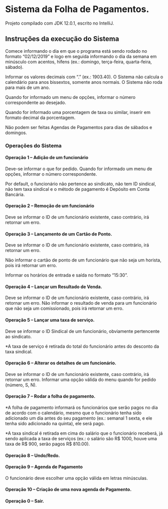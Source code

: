 # Sistema da Folha de Pagamentos.

Projeto compilado com JDK 12.0.1, escrito no IntelliJ.

## Instruções da execução do Sistema 
Comece informando o dia em que o programa está sendo rodado no formato “02/12/2019” e logo em seguida informando o dia da semana em minúsculo com acentos, hifens (ex.: domingo, terça-feira, quarta-feira, sábado).

Informar os valores decimais com “.” (ex.: 1903.40).
O Sistema não calcula o calendário para anos bissextos, somente anos normais.
O Sistema não roda para mais de um ano.

Quando for informado um menu de opções, informar o número correspondente ao desejado.

Quando for informado uma porcentagem de taxa ou similar, inserir em formato decimal da porcentagem.

Não podem ser feitas Agendas de Pagamentos para dias de sábados e domingos.

### Operações do Sistema
#### Operação 1 – Adição de um funcionário
Deve-se informar o que for pedido.
Quando for informado um menu de opções, informar o número correspondente.

Por default, o funcionário não pertence ao sindicato, não tem ID sindical, não tem taxa sindical e o método de pagamento é Depósito em Conta Bancária.

#### Operação 2 – Remoção de um funcionário

Deve se informar o ID de um funcionário existente, caso contrário, irá retornar um erro.

#### Operação 3 – Lançamento de um Cartão de Ponto.
Deve se informar o ID de um funcionário existente, caso contrário, irá retornar um erro.

Não informar o cartão de ponto de um funcionário que não seja um horista, pois irá retornar um erro.

Informar os horários de entrada e saída no formato “15:30”.

#### Operação 4 – Lançar um Resultado de Venda.
Deve se informar o ID de um funcionário existente, caso contrário, irá retornar um erro.
Não informar o resultado de venda para um funcionário que não seja um comissionado, pois irá retornar um erro.

#### Operação 5 – Lançar uma taxa de serviço.
Deve se informar o ID Sindical de um funcionário, obviamente pertencente ao sindicato.

*A taxa de serviço é retirada do total do funcionário antes do desconto da taxa sindical.

#### Operação 6 – Alterar os detalhes de um funcionário.

Deve se informar o ID de um funcionário existente, caso contrário, irá retornar um erro.
Informar uma opção válida do menu quando for pedido (número, S, N).

#### Operação 7 – Rodar a folha de pagamento.
*A folha de pagamento informará os funcionários que serão pagos no dia de acordo com o calendário, mesmo que o funcionário tenha sido adicionado um dia antes do seu pagamento (ex.: semanal 1 sexta, e ele tenha sido adicionado na quinta), ele será pago.

*A taxa sindical é retirada em cima do salário que o funcionário receberá, já sendo aplicada a taxa de serviços (ex.: o salário são R$ 1000, houve uma taxa de R$ 900, serão pagos R$ 810.00).

#### Operação 8 – Undo/Redo.

#### Operação 9 – Agenda de Pagamento
O funcionário deve escolher uma opção válida em letras minúsculas.

#### Operação 10 – Criação de uma nova agenda de Pagamento.

#### Operação 0 – Sair.
